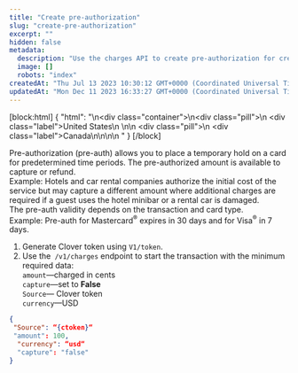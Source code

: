 ```yaml
---
title: "Create pre-authorization"
slug: "create-pre-authorization"
excerpt: ""
hidden: false
metadata: 
  description: "Use the charges API to create pre-authorization for credit cards or other payment sources."
  image: []
  robots: "index"
createdAt: "Thu Jul 13 2023 10:30:12 GMT+0000 (Coordinated Universal Time)"
updatedAt: "Mon Dec 11 2023 16:33:27 GMT+0000 (Coordinated Universal Time)"
---
```

[block:html]
{
  "html": "<!--JIRA DS-3008; Region pill icon added to topic on 2.27.2023-->\n<div class=\"container\">\n<div class=\"pill\">\n    <div class=\"label\">United States</div>\n  </div>\n<!--Canada-->\n  <div class=\"pill\">\n    <div class=\"label\">Canada</div>\n</div>\n</div>\n\n<style>\nbody {\n  font-family: \"Segoe UI\", \"Roboto\",\n    \"Segoe UI Symbol\";\n}\n.container {\n  align-items: center;\n  min-width: 10%;\n  text-align: left;\n   overflow: auto;\n}\n/*Pill format*/\n.pill {\n  background: #44BB44;\n  border: .5px solid #44BB44;\n  margin-left: 5px;\n  overflow: auto;\n\n}\n/*Text positioning inside the pill*/\n.pill,\n.pill__addon {\n  display: inline-block;\n  box-sizing: border-box;\n  padding: 0px 10px;\n  border-radius: 10px;\n  position: relative;\n  height: 1.5rem;\n}\n/*Text format inside the pill*/\n.pill .label,\n.pill__addon .label {\n  font-style: normal;\n  font-weight: normal;\n  font-size: 0.70rem;\n  color: #fff;\n  display: inline-block;\n  vertical-align: middle;\n \n}\n</style> "
}
[/block]


Pre-authorization (pre-auth) allows you to place a temporary hold on a card for predetermined time periods. The pre-authorized amount is available to capture or refund.  
Example: Hotels and car rental companies authorize the initial cost of the service but may capture a different amount where additional charges are required if a guest uses the hotel minibar or a rental car is damaged.  
The pre-auth validity depends on the transaction and card type.  
Example: Pre-auth for Mastercard<sup>®</sup> expires in 30 days and for Visa<sup>®</sup> in 7 days.

1. Generate Clover token using `V1/token`.
2. Use the` /v1/charges` endpoint to start the transaction with the minimum required data:  
   `amount`—charged in cents  
   `capture`—set to **False**  
   `Source`— Clover token  
   `currency`—USD

```json json
{
 "Source": “{ctoken}“
 "amount": 100,
  "currency": “usd“
  "capture": "false"
}
```
